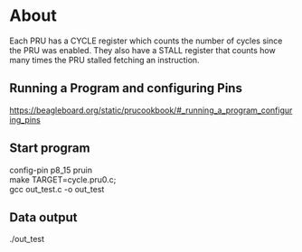# About  
Each PRU has a CYCLE register which counts the number of cycles since the PRU was enabled. They also have a STALL register that counts how many times the PRU stalled fetching an instruction. 

## Running a Program and configuring Pins
https://beagleboard.org/static/prucookbook/#_running_a_program_configuring_pins

## Start program
config-pin p8_15 pruin  
make TARGET=cycle.pru0.c;  
gcc out_test.c -o out_test

## Data output
./out_test
